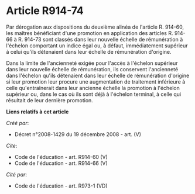 # Article R914-74

Par dérogation aux dispositions du deuxième alinéa de l'article R. 914-60, les maîtres bénéficiant d'une promotion en
application des articles R. 914-66 à R. 914-73 sont classés dans leur nouvelle échelle de rémunération à l'échelon comportant
un indice égal ou, à défaut, immédiatement supérieur à celui qu'ils détenaient dans leur échelle de rémunération d'origine. 

Dans la limite de l'ancienneté exigée pour l'accès à l'échelon supérieur dans leur nouvelle échelle de rémunération, ils
conservent l'ancienneté dans l'échelon qu'ils détenaient dans leur échelle de rémunération d'origine si leur promotion leur
procure une augmentation de traitement inférieure à celle qu'entraînerait dans leur ancienne échelle la promotion à l'échelon
supérieur ou, dans le cas où ils sont déjà à l'échelon terminal, à celle qui résultait de leur dernière promotion.

**Liens relatifs à cet article**

_Créé par_:

  - Décret n°2008-1429 du 19 décembre 2008 - art. (V)

_Cite_:

  - Code de l'éducation - art. R914-60 (V)
  - Code de l'éducation - art. R914-66 (V)

_Cité par_:

  - Code de l'éducation - art. R973-1 (VD)
